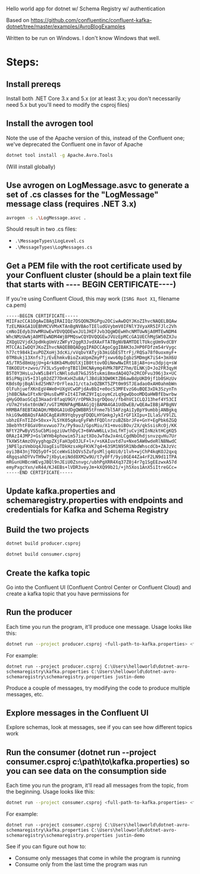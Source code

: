 Hello world app for dotnet w/ Schema Registry w/ authentication

Based on https://github.com/confluentinc/confluent-kafka-dotnet/tree/master/examples/AvroBlogExamples

Written to be run on Windows.  I don't know Windows that well.

# Steps:

## Install prereqs

Install both .NET Core 3.x and 5.x (or at least 3.x; you don't necessarily need 5.x but you'll need to modify the csproj files)

## Install the avrogen tool

Note the use of the Apache version of this, instead of the Confluent one; we've deprecated the Confluent one in favor of Apache

```bash
dotnet tool install -g Apache.Avro.Tools
```

(Will install globally)

## Use avrogen on LogMessage.asvc to generate a set of .cs classes for the "LogMessage" message class (requires .NET 3.x)

```bash
avrogen -s .\LogMessage.asvc .
```

Should result in two .cs files:
* `.\MessageTypes\LogLevel.cs`
* `.\MessageTypes\LogMessages.cs`

## Get a PEM file with the root certificate used by your Confluent cluster (should be a plain text file that starts with ---- BEGIN CERTIFICATE----)

If you're using Confluent Cloud, this may work (`ISRG Root X1`, filename ca.pem)

```pem
-----BEGIN CERTIFICATE-----
MIIFazCCA1OgAwIBAgIRAIIQz7DSQONZRGPgu2OCiwAwDQYJKoZIhvcNAQELBQAw
TzELMAkGA1UEBhMCVVMxKTAnBgNVBAoTIEludGVybmV0IFNlY3VyaXR5IFJlc2Vh
cmNoIEdyb3VwMRUwEwYDVQQDEwxJU1JHIFJvb3QgWDEwHhcNMTUwNjA0MTEwNDM4
WhcNMzUwNjA0MTEwNDM4WjBPMQswCQYDVQQGEwJVUzEpMCcGA1UEChMgSW50ZXJu
ZXQgU2VjdXJpdHkgUmVzZWFyY2ggR3JvdXAxFTATBgNVBAMTDElTUkcgUm9vdCBY
MTCCAiIwDQYJKoZIhvcNAQEBBQADggIPADCCAgoCggIBAK3oJHP0FDfzm54rVygc
h77ct984kIxuPOZXoHj3dcKi/vVqbvYATyjb3miGbESTtrFj/RQSa78f0uoxmyF+
0TM8ukj13Xnfs7j/EvEhmkvBioZxaUpmZmyPfjxwv60pIgbz5MDmgK7iS4+3mX6U
A5/TR5d8mUgjU+g4rk8Kb4Mu0UlXjIB0ttov0DiNewNwIRt18jA8+o+u3dpjq+sW
T8KOEUt+zwvo/7V3LvSye0rgTBIlDHCNAymg4VMk7BPZ7hm/ELNKjD+Jo2FR3qyH
B5T0Y3HsLuJvW5iB4YlcNHlsdu87kGJ55tukmi8mxdAQ4Q7e2RCOFvu396j3x+UC
B5iPNgiV5+I3lg02dZ77DnKxHZu8A/lJBdiB3QW0KtZB6awBdpUKD9jf1b0SHzUv
KBds0pjBqAlkd25HN7rOrFleaJ1/ctaJxQZBKT5ZPt0m9STJEadao0xAH0ahmbWn
OlFuhjuefXKnEgV4We0+UXgVCwOPjdAvBbI+e0ocS3MFEvzG6uBQE3xDk3SzynTn
jh8BCNAw1FtxNrQHusEwMFxIt4I7mKZ9YIqioymCzLq9gwQbooMDQaHWBfEbwrbw
qHyGO0aoSCqI3Haadr8faqU9GY/rOPNk3sgrDQoo//fb4hVC1CLQJ13hef4Y53CI
rU7m2Ys6xt0nUW7/vGT1M0NPAgMBAAGjQjBAMA4GA1UdDwEB/wQEAwIBBjAPBgNV
HRMBAf8EBTADAQH/MB0GA1UdDgQWBBR5tFnme7bl5AFzgAiIyBpY9umbbjANBgkq
hkiG9w0BAQsFAAOCAgEAVR9YqbyyqFDQDLHYGmkgJykIrGF1XIpu+ILlaS/V9lZL
ubhzEFnTIZd+50xx+7LSYK05qAvqFyFWhfFQDlnrzuBZ6brJFe+GnY+EgPbk6ZGQ
3BebYhtF8GaV0nxvwuo77x/Py9auJ/GpsMiu/X1+mvoiBOv/2X/qkSsisRcOj/KK
NFtY2PwByVS5uCbMiogziUwthDyC3+6WVwW6LLv3xLfHTjuCvjHIInNzktHCgKQ5
ORAzI4JMPJ+GslWYHb4phowim57iaztXOoJwTdwJx4nLCgdNbOhdjsnvzqvHu7Ur
TkXWStAmzOVyyghqpZXjFaH3pO3JLF+l+/+sKAIuvtd7u+Nxe5AW0wdeRlN8NwdC
jNPElpzVmbUq4JUagEiuTDkHzsxHpFKVK7q4+63SM1N95R1NbdWhscdCb+ZAJzVc
oyi3B43njTOQ5yOf+1CceWxG1bQVs5ZufpsMljq4Ui0/1lvh+wjChP4kqKOJ2qxq
4RgqsahDYVvTH9w7jXbyLeiNdd8XM2w9U/t7y0Ff/9yi0GE44Za4rF2LN9d11TPA
mRGunUHBcnWEvgJBQl9nJEiU0Zsnvgc/ubhPgXRR4Xq37Z0j4r7g1SgEEzwxA57d
emyPxgcYxn/eR44/KJ4EBs+lVDR3veyJm+kXQ99b21/+jh5Xos1AnX5iItreGCc=
-----END CERTIFICATE-----
```

## Update kafka.properties and schemaregistry.properties with endpoints and credentials for Kafka and Schema Registry

## Build the two projects
    
```bash
dotnet build producer.csproj

dotnet build consumer.csproj
```

## Create the kafka topic

Go into the Confluent UI (Confluent Control Center or Confluent Cloud) and create a kafka topic that you have permissions for

## Run the producer

Each time you run the program, it'll produce one message.  Usage looks like this:

```bash
dotnet run --project producer.csproj <full-path-to-kafka.properties> <full-path-to-schema-registry.properties> <topic-name>
```

For example:

```
dotnet run --project producer.csproj C:\Users\helloworld\dotnet-avro-schemaregistry\kafka.properties C:\Users\helloworld\dotnet-avro-schemaregistry\schemaregistry.properties justin-demo
```

Produce a couple of messages, try modifying the code to produce multiple messages, etc.

## Explore messages in the Confluent UI

Explore schemas, look at messages, see if you can see how different topics work

## Run the consumer (dotnet run --project consumer.csproj c:\\path\to\kafka.properties) so you can see data on the consumption side

Each time you run the program, it'll read all messages from the topic, from the beginning.  Usage looks like this:

```bash
dotnet run --project consumer.csproj <full-path-to-kafka.properties> <full-path-to-schema-registry.properties> <topic-name>
```

For example:

```
dotnet run --project consumer.csproj C:\Users\helloworld\dotnet-avro-schemaregistry\kafka.properties C:\Users\helloworld\dotnet-avro-schemaregistry\schemaregistry.properties justin-demo
```

See if you can figure out how to:
* Consume only messages that come in while the program is running
* Consume only from the last time the program was run
